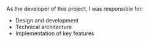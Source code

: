 As the developer of this project, I was responsible for:

- Design and development
- Technical architecture
- Implementation of key features
